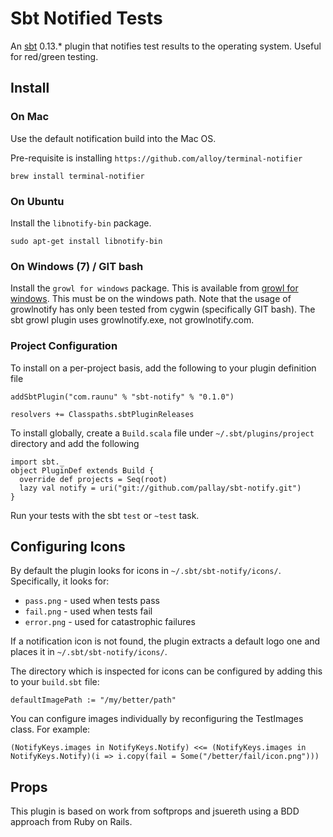 # Sbt Notified Tests

An [sbt](https://github.com/harrah/xsbt#readme) 0.13.* plugin that notifies test results to the operating system. Useful for red/green testing.

## Install

### On Mac

Use the default notification build into the Mac OS.

Pre-requisite is installing `https://github.com/alloy/terminal-notifier`

    brew install terminal-notifier

### On Ubuntu

Install the `libnotify-bin` package.

    sudo apt-get install libnotify-bin

### On Windows (7) / GIT bash

Install the `growl for windows` package. This is available from [growl for windows](http://www.growlforwindows.com/gfw/help/growlnotify.aspx). This must be on the windows path. Note that the usage of growlnotify has only been tested from cygwin (specifically GIT bash). The sbt growl plugin uses growlnotify.exe, not growlnotify.com.

### Project Configuration

To install on a per-project basis, add the following to your plugin definition file

    addSbtPlugin("com.raunu" % "sbt-notify" % "0.1.0")

    resolvers += Classpaths.sbtPluginReleases

To install globally, create a `Build.scala` file under `~/.sbt/plugins/project` directory and add the following

    import sbt._
    object PluginDef extends Build {
      override def projects = Seq(root)
      lazy val notify = uri("git://github.com/pallay/sbt-notify.git")
    }

Run your tests with the sbt `test` or `~test` task.

## Configuring Icons

By default the plugin looks for icons in `~/.sbt/sbt-notify/icons/`. Specifically, it looks for:

* `pass.png` - used when tests pass
* `fail.png` - used when tests fail
* `error.png` - used for catastrophic failures

If a notification icon is not found, the plugin extracts a default logo one and places it in `~/.sbt/sbt-notify/icons/`.

The directory which is inspected for icons can be configured by adding this to your `build.sbt` file:

    defaultImagePath := "/my/better/path"

You can configure images individually by reconfiguring the TestImages class. For example:

    (NotifyKeys.images in NotifyKeys.Notify) <<= (NotifyKeys.images in NotifyKeys.Notify)(i => i.copy(fail = Some("/better/fail/icon.png")))


## Props

This plugin is based on work from softprops and jsuereth using a BDD approach from Ruby on Rails.
